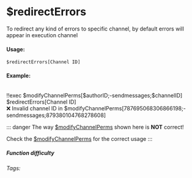 # $redirectErrors
To redirect any kind of errors to specific channel, by default errors will appear in execution channel

#### Usage: 
`$redirectErrors[Channel ID]`

#### Example:
<br/>
<discord-messages>
	<discord-message :bot="false" role-color="#ffcc9a" author="Member">
        <DiscordMarkdown>
	        !!exec $modifyChannelPerms[$authorID;-sendmessages;$channelID]
            $redirectErrors[Channel ID]
		</DiscordMarkdown>
	</discord-message>
</discord-messages>

<br/>
<discord-messages>
	<discord-message :bot="true" role-color="#0099ff" author="Custom Command" avatar="https://media.discordapp.net/avatars/725721249652670555/781224f90c3b841ba5b40678e032f74a.webp">
        ❌ Invalid channel ID in $modifyChannelPerms[787695068306866198;-sendmessages;879380104768278608]
	</discord-message>
</discord-messages>


::: danger
The way [$modifyChannelPerms](../Channel/modifyChannelPerms) shown here is **NOT** correct! 

Check the [$modifyChannelPerms](../Channel/modifyChannelPerms) for the correct usage
:::

##### Function difficulty <Badge type="tip" text="Easy" vertical="middle" /> 
###### Tags: <Badge type="tip" text="error" vertical="middle" />  <Badge type="tip" text="wrong usage" vertical="middle" />  <Badge type="tip" text="Trown error" vertical="middle" /> 